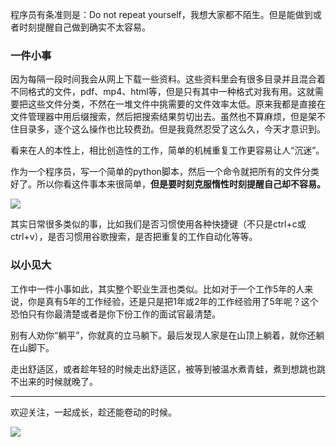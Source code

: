 程序员有条准则是：Do not repeat yourself，我想大家都不陌生。但是能做到或者时刻提醒自己做到确实不太容易。

### 一件小事

因为每隔一段时间我会从网上下载一些资料。这些资料里会有很多目录并且混合着不同格式的文件，pdf、mp4、html等，但是只有其中一种格式对我有用。这就需要把这些文件分类，不然在一堆文件中挑需要的文件效率太低。原来我都是直接在文件管理器中用后缀搜索，然后把搜索结果剪切出去。虽然也不算麻烦，但是架不住目录多，逐个这么操作也比较费劲。但是我竟然忍受了这么久，今天才意识到。

看来在人的本性上，相比创造性的工作，简单的机械重复工作更容易让人“沉迷”。

作为一个程序员，写一个简单的python脚本，然后一个命令就把所有的文件分类好了。所以你看这件事本来很简单，**但是要时刻克服惰性时刻提醒自己却不容易。**

![](https://cdn.jsdelivr.net/gh/jerry92/imageHost1/20210602235519.png)

其实日常很多类似的事，比如我们是否习惯使用各种快捷键（不只是ctrl+c或ctrl+v），是否习惯用谷歌搜索，是否把重复的工作自动化等等。

### 以小见大

工作中一件小事如此，其实整个职业生涯也类似。比如对于一个工作5年的人来说，你是真有5年的工作经验，还是只是把1年或2年的工作经验用了5年呢？这个恐怕只有你最清楚或者是你下份工作的面试官最清楚。

别有人劝你“躺平”，你就真的立马躺下。最后发现人家是在山顶上躺着，就你还躺在山脚下。

走出舒适区，或者趁年轻的时候走出舒适区，被等到被温水煮青蛙，煮到想跳也跳不出来的时候就晚了。

---
欢迎关注，一起成长，趁还能卷动的时候。

![](https://cdn.jsdelivr.net/gh/jerry92/imageHost1/qrcode_for_gh_9c4eb6c9e91b_258.jpg)